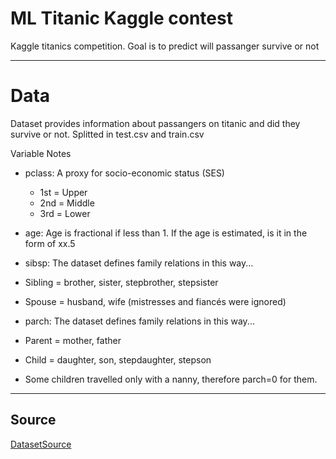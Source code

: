 # ML Titanic Kaggle contest
Kaggle titanics competition. Goal is to predict will passanger survive or not

---
# Data
Dataset provides information about passangers on titanic and did they survive or not. Splitted in test.csv and train.csv

Variable Notes
- pclass: A proxy for socio-economic status (SES)
    - 1st = Upper
    - 2nd = Middle
    - 3rd = Lower
- age: Age is fractional if less than 1. If the age is estimated, is it in the form of xx.5

- sibsp: The dataset defines family relations in this way...
- Sibling = brother, sister, stepbrother, stepsister
- Spouse = husband, wife (mistresses and fiancés were ignored)

- parch: The dataset defines family relations in this way...
- Parent = mother, father
- Child = daughter, son, stepdaughter, stepson
- Some children travelled only with a nanny, therefore parch=0 for them.

---
## Source
[DatasetSource](https://www.kaggle.com/competitions/titanic/overview)